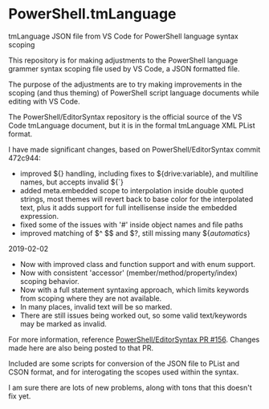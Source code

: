 # PowerShell.tmLanguage
tmLanguage JSON file from VS Code for PowerShell language syntax scoping

This repository is for making adjustments to the PowerShell language grammer syntax scoping file used by VS Code, a JSON formatted file.

The purpose of the adjustments are to try making improvements in the scoping (and thus theming) of PowerShell script language documents while editing with VS Code.

The PowerShell/EditorSyntax repository is the official source of the VS Code tmLanguage document, but it is in the formal tmLanguage XML PList format.

I have made significant changes, based on PowerShell/EditorSyntax commit 472c944:
- improved ${} handling, including fixes to ${drive:variable}, and multiline names, but accepts invalid ${\`}
- added meta.embedded scope to interpolation inside double quoted strings, most themes will revert back to base color for the interpolated text, plus it adds support for full intellisense inside the embedded expression.
- fixed some of the issues with '#' inside object names and file paths
- improved matching of $^ $$ and $?, still missing many ${_automatics_}

2019-02-02
- Now with improved class and function support and with enum support.
- Now with consistent 'accessor' (member/method/property/index) scoping behavior.
- Now with a full statement syntaxing approach, which limits keywords from scoping where they are not available.
- In many places, invalid text will be so marked.
- There are still issues being worked out, so some valid text/keywords may be marked as invalid.

For more information, reference [PowerShell/EditorSyntax PR #156](https://github.com/PowerShell/EditorSyntax/pull/156).  Changes made here are also being posted to that PR.

Included are some scripts for conversion of the JSON file to PList and CSON format, and for interogating the scopes used within the syntax.

I am sure there are lots of new problems, along with tons that this doesn't fix yet.
